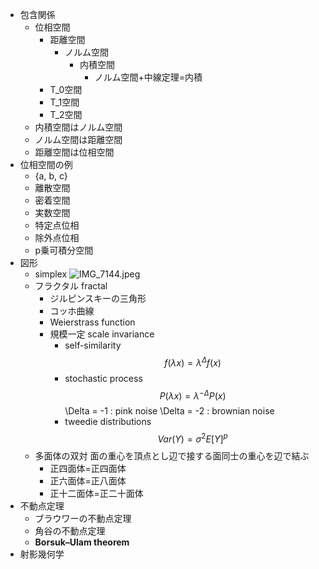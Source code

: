 - 包含関係
    - 位相空間
        - 距離空間
            - ノルム空間
                - 内積空間
                    - ノルム空間+中線定理=内積
        - T_0空間
        - T_1空間
        - T_2空間
    - 内積空間はノルム空間
    - ノルム空間は距離空間
    - 距離空間は位相空間
- 位相空間の例
    - {a, b, c}
    - 離散空間
    - 密着空間
    - 実数空間
    - 特定点位相
    - 除外点位相
    - p乗可積分空間
- 図形
    - simplex
        ![IMG_7144.jpeg](IMG_7144.jpeg)
    - フラクタル fractal
        - ジルピンスキーの三角形
        - コッホ曲線
        - Weierstrass function
        - 規模一定 scale invariance
            - self-similarity
                $$
                f(\lambda x) = \lambda^\Delta f(x)
                $$
            - stochastic process
                $$
                P(\lambda x) = \lambda^{-\Delta} P(x)
                $$
                \Delta = -1 : pink noise
                \Delta = -2 : brownian noise 
            - tweedie distributions
            $$
            Var(Y) = \sigma^2 E[Y]^p
            $$
    - 多面体の双対
        面の重心を頂点とし辺で接する面同士の重心を辺で結ぶ
        - 正四面体=正四面体
        - 正六面体=正八面体
        - 正十二面体=正二十面体
- 不動点定理
    - ブラウワーの不動点定理
    - 角谷の不動点定理
    - **Borsuk–Ulam theorem**
- 射影幾何学